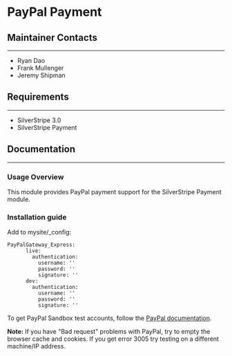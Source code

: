 # PayPal Payment

## Maintainer Contacts
---------------------
*  Ryan Dao
*  Frank Mullenger
*  Jeremy Shipman

## Requirements
---------------------
* SilverStripe 3.0
* SilverStripe Payment

## Documentation
---------------------
### Usage Overview

This module provides PayPal payment support for the SilverStripe Payment module. 

### Installation guide
  Add to mysite/_config:
  
  	PayPalGateway_Express: 
		  live:
		    authentication:
		      username: ''
		      password: ''
		      signature: ''
		  dev:
		    authentication:
		      username: ''
		      password: ''
		      signature: ''

To get PayPal Sandbox test accounts, follow the [PayPal documentation](https://cms.paypal.com/cms_content/US/en_US/files/developer/PP_Sandbox_UserGuide.pdf).
 
**Note:** If you have "Bad request" problems with PayPal, try to empty the browser cache and cookies. If you get error 3005 try testing on a different machine/IP address.
